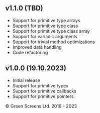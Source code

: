 
## v1.1.0 (TBD)
 - Support for primitive type arrays 
 - Support for primitive type class 
 - Support for primitive type class array
 - Support for variadic arguments
 - Support for trivial method optimizations
 - Improved data handling
 - Code refactoring

## v1.0.0 (19.10.2023)

 - Initial release
 - Support for primitive types
 - Support for primitive callbacks 
 - Support for primitive pointers

&copy; Green Screens Ltd. 2016 - 2023